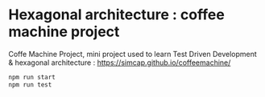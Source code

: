 # Hexagonal architecture : coffee machine project

Coffe Machine Project, mini project used to learn Test Driven Development & hexagonal architecture : 
https://simcap.github.io/coffeemachine/

```sh
npm run start
npm run test
```